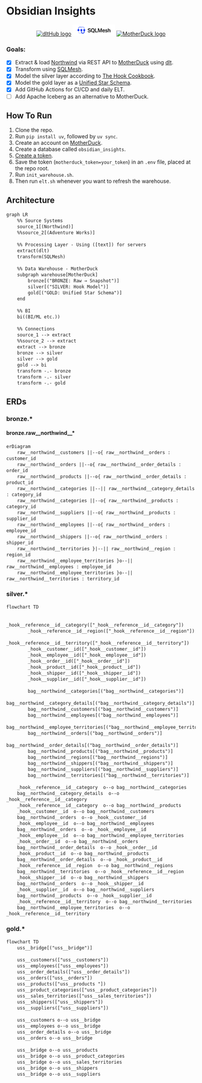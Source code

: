 # Obsidian Insights
<p style="text-align: center; margin: 0;">
    <a href="https://www.dlthub.com"> <img src="https://cdn.sanity.io/images/nsq559ov/production/7f85e56e715b847c5519848b7198db73f793448d-82x25.svg?w=2000&auto=format" alt="dltHub logo" height="30px"></a>
    <a href="https://www.sqlmesh.com"><img src="https://github.com/TobikoData/sqlmesh/blob/main/docs/readme/sqlmesh.png?raw=true" alt="SQLMesh logo" height="30px"></a>
    <a href="https://www.motherduck.com"><img src="https://gist.githubusercontent.com/mattiasthalen/7919bc48c6e0d706bbec96f452f8ea69/raw/f76c2dde8ba0870e0ae52b7eb7f700a40cfda047/motherduck.svg" alt="MotherDuck logo" height="30px"></a>
</p>

### Goals:
- [x] Extract & load [Northwind](https://demodata.grapecity.com/#NorthWind) via REST API to [MotherDuck](https://www.motherduck.com) using [dlt](https://www.dlthub.com).
- [x] Transform using [SQLMesh](https://www.sqlmesh.com).
- [x] Model the silver layer according to [The Hook Cookbook](https://hookcookbook.substack.com/).
- [x] Model the gold layer as a [Unified Star Schema](https://www.amazon.com/Unified-Star-Schema-Resilient-Warehouse/dp/163462887X).
- [x] Add GitHub Actions for CI/CD and daily ELT.
- [ ] Add Apache Iceberg as an alternative to MotherDuck.

## How To Run
1. Clone the repo.
2. Run `pip install uv`, followed by `uv sync`.
4. Create an account on [MotherDuck](https://www.motherduck.com).
5. Create a database called `obsidian_insights`.
6. [Create a token](https://motherduck.com/docs/key-tasks/authenticating-and-connecting-to-motherduck/authenticating-to-motherduck/#authentication-using-an-access-token).
7. Save the token (`motherduck_token=your_token`) in an `.env` file, placed at the repo root.
8. Run `init_warehouse.sh`.
9. Then run `elt.sh` whenever you want to refresh the warehouse.

## Architecture
```mermaid
graph LR
    %% Source Systems
    source_1[(Northwind)]
    %%source_2[(Adventure Works)]
    
    %% Processing Layer - Using ([text]) for servers
    extract(dlt)
    transform(SQLMesh)
    
    %% Data Warehouse - MotherDuck
    subgraph warehouse[MotherDuck]
        bronze[("BRONZE: Raw → Snapshot")]
        silver[("SILVER: Hook Model")]
        gold[("GOLD: Unified Star Schema")]
    end
    
    %% BI
    bi((BI/ML etc.))
    
    %% Connections
    source_1 --> extract
    %%source_2 --> extract
    extract --> bronze
    bronze --> silver
    silver --> gold
    gold --> bi
    transform -.- bronze
    transform -.- silver
    transform -.- gold
```

## ERDs
### bronze.*
#### bronze.raw__northwind__*
```mermaid
erDiagram
    raw__northwind__customers ||--o{ raw__northwind__orders : customer_id
    raw__northwind__orders ||--o{ raw__northwind__order_details : order_id
    raw__northwind__products ||--o{ raw__northwind__order_details : product_id
    raw__northwind__categories ||--|| raw__northwind__category_details : category_id
    raw__northwind__categories ||--o{ raw__northwind__products : category_id
    raw__northwind__suppliers ||--o{ raw__northwind__products : supplier_id
    raw__northwind__employees ||--o{ raw__northwind__orders : employee_id
    raw__northwind__shippers ||--o{ raw__northwind__orders : shipper_id
    raw__northwind__territories }|--|| raw__northwind__region : region_id
    raw__northwind__employee_territories }o--|| raw__northwind__employees : employee_id
    raw__northwind__employee_territories }o--|| raw__northwind__territories : territory_id
```

### silver.*
```mermaid
flowchart TD

        _hook__reference__id__category(["_hook__reference__id__category"])
        _hook__reference__id__region(["_hook__reference__id__region"])
        _hook__reference__id__territory(["_hook__reference__id__territory"])
        _hook__customer__id(["_hook__customer__id"])
        _hook__employee__id(["_hook__employee__id"])
        _hook__order__id(["_hook__order__id"])
        _hook__product__id(["_hook__product__id"])
        _hook__shipper__id(["_hook__shipper__id"])
        _hook__supplier__id(["_hook__supplier__id"])
 
        bag__northwind__categories[("bag__northwind__categories")]
        bag__northwind__category_details[("bag__northwind__category_details")]
        bag__northwind__customers[("bag__northwind__customers")]
        bag__northwind__employees[("bag__northwind__employees")]
        bag__northwind__employee_territories[("bag__northwind__employee_territories")]
        bag__northwind__orders[("bag__northwind__orders")]
        bag__northwind__order_details[("bag__northwind__order_details")]
        bag__northwind__products[("bag__northwind__products")]
        bag__northwind__regions[("bag__northwind__regions")]
        bag__northwind__shippers[("bag__northwind__shippers")]
        bag__northwind__suppliers[("bag__northwind__suppliers")]
        bag__northwind__territories[("bag__northwind__territories")]

    _hook__reference__id__category  o--o bag__northwind__categories
    bag__northwind__category_details  o--o _hook__reference__id__category
    _hook__reference__id__category  o--o bag__northwind__products
    _hook__customer__id  o--o bag__northwind__customers
    bag__northwind__orders  o--o _hook__customer__id
    _hook__employee__id  o--o bag__northwind__employees
    bag__northwind__orders  o--o _hook__employee__id
    _hook__employee__id  o--o bag__northwind__employee_territories
    _hook__order__id  o--o bag__northwind__orders
    bag__northwind__order_details  o--o _hook__order__id
    _hook__product__id  o--o bag__northwind__products
    bag__northwind__order_details  o--o _hook__product__id
    _hook__reference__id__region  o--o bag__northwind__regions
    bag__northwind__territories  o--o _hook__reference__id__region
    _hook__shipper__id  o--o bag__northwind__shippers
    bag__northwind__orders  o--o _hook__shipper__id
    _hook__supplier__id  o--o bag__northwind__suppliers
    bag__northwind__products  o--o _hook__supplier__id
    _hook__reference__id__territory  o--o bag__northwind__territories
    bag__northwind__employee_territories  o--o _hook__reference__id__territory
```

### gold.*
```mermaid
flowchart TD
    uss__bridge[("uss__bridge")]

    uss__customers(["uss__customers"])
    uss__employees(["uss__employees"])
    uss__order_details(["uss__order_details"])
    uss__orders(["uss__orders"])
    uss__products(["uss__products "])
    uss__product_categories(["uss__product_categories"])
    uss__sales_territories(["uss__sales_territories"])
    uss__shippers(["uss__shippers"])
    uss__suppliers(["uss__suppliers"])

    uss__customers o--o uss__bridge
    uss__employees o--o uss__bridge
    uss__order_details o--o uss__bridge
    uss__orders o--o uss__bridge

    uss__bridge o--o uss__products 
    uss__bridge o--o uss__product_categories
    uss__bridge o--o uss__sales_territories
    uss__bridge o--o uss__shippers
    uss__bridge o--o uss__suppliers
```
